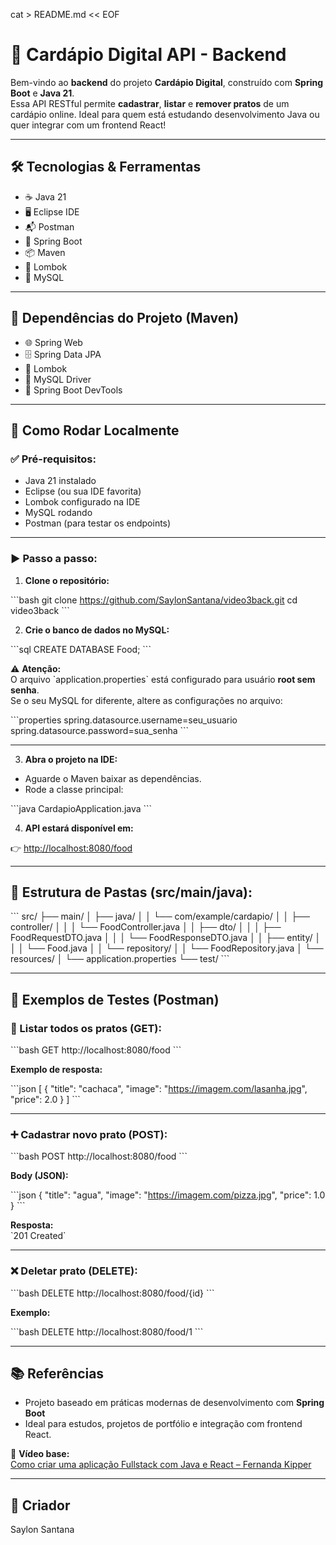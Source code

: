 cat > README.md << EOF
# 🍔 Cardápio Digital API - Backend

Bem-vindo ao **backend** do projeto **Cardápio Digital**, construído com **Spring Boot** e **Java 21**.  
Essa API RESTful permite **cadastrar**, **listar** e **remover pratos** de um cardápio online. Ideal para quem está estudando desenvolvimento Java ou quer integrar com um frontend React!

---

## 🛠️ Tecnologias & Ferramentas

- ☕ Java 21
- 🖥️ Eclipse IDE
- 📬 Postman
- 🌱 Spring Boot
- 📦 Maven
- 🧰 Lombok
- 🐬 MySQL

---

## 📌 Dependências do Projeto (Maven)

- 🌐 Spring Web
- 🗄️ Spring Data JPA
- 🧱 Lombok
- 🐬 MySQL Driver
- 🔄 Spring Boot DevTools

---

## 🚀 Como Rodar Localmente

### ✅ Pré-requisitos:

- Java 21 instalado
- Eclipse (ou sua IDE favorita)
- Lombok configurado na IDE
- MySQL rodando
- Postman (para testar os endpoints)

---

### ▶️ Passo a passo:

1. **Clone o repositório:**

\`\`\`bash
git clone https://github.com/SaylonSantana/video3back.git
cd video3back
\`\`\`

2. **Crie o banco de dados no MySQL:**

\`\`\`sql
CREATE DATABASE Food;
\`\`\`

⚠️ **Atenção:**  
O arquivo \`application.properties\` está configurado para usuário **root sem senha**.  
Se o seu MySQL for diferente, altere as configurações no arquivo:

\`\`\`properties
spring.datasource.username=seu_usuario
spring.datasource.password=sua_senha
\`\`\`

---

3. **Abra o projeto na IDE:**

- Aguarde o Maven baixar as dependências.
- Rode a classe principal:

\`\`\`java
CardapioApplication.java
\`\`\`

4. **API estará disponível em:**

👉 [http://localhost:8080/food](http://localhost:8080/food)

---

## 📂 Estrutura de Pastas (src/main/java):

\`\`\`
src/
├── main/
│   ├── java/
│   │   └── com/example/cardapio/
│   │       ├── controller/
│   │       │   └── FoodController.java
│   │       ├── dto/
│   │       │   ├── FoodRequestDTO.java
│   │       │   └── FoodResponseDTO.java
│   │       ├── entity/
│   │       │   └── Food.java
│   │       └── repository/
│   │           └── FoodRepository.java
│   └── resources/
│       └── application.properties
└── test/
\`\`\`

---

## 🧪 Exemplos de Testes (Postman)

### 📍 Listar todos os pratos (GET):

\`\`\`bash
GET http://localhost:8080/food
\`\`\`

**Exemplo de resposta:**

\`\`\`json
[
  {
    "title": "cachaca",
    "image": "https://imagem.com/lasanha.jpg",
    "price": 2.0
  }
]
\`\`\`

---

### ➕ Cadastrar novo prato (POST):

\`\`\`bash
POST http://localhost:8080/food
\`\`\`

**Body (JSON):**

\`\`\`json
{
  "title": "agua",
  "image": "https://imagem.com/pizza.jpg",
  "price": 1.0
}
\`\`\`

**Resposta:**  
\`201 Created\`

---

### ❌ Deletar prato (DELETE):

\`\`\`bash
DELETE http://localhost:8080/food/{id}
\`\`\`

**Exemplo:**

\`\`\`bash
DELETE http://localhost:8080/food/1
\`\`\`

---

## 📚 Referências

- Projeto baseado em práticas modernas de desenvolvimento com **Spring Boot**
- Ideal para estudos, projetos de portfólio e integração com frontend React.

🎥 **Vídeo base:**  
[Como criar uma aplicação Fullstack com Java e React – Fernanda Kipper](https://www.youtube.com/)

---

## 👤 Criador
Saylon Santana  
 
